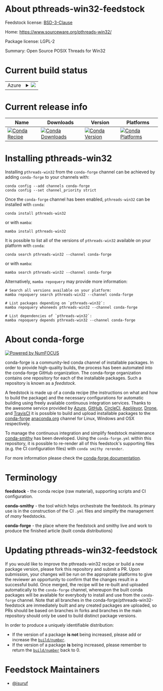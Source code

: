 About pthreads-win32-feedstock
==============================

Feedstock license: [BSD-3-Clause](https://github.com/conda-forge/pthreads-win32-feedstock/blob/main/LICENSE.txt)

Home: https://www.sourceware.org/pthreads-win32/

Package license: LGPL-2

Summary: Open Source POSIX Threads for Win32

Current build status
====================


<table>
    
  <tr>
    <td>Azure</td>
    <td>
      <details>
        <summary>
          <a href="https://dev.azure.com/conda-forge/feedstock-builds/_build/latest?definitionId=824&branchName=main">
            <img src="https://dev.azure.com/conda-forge/feedstock-builds/_apis/build/status/pthreads-win32-feedstock?branchName=main">
          </a>
        </summary>
        <table>
          <thead><tr><th>Variant</th><th>Status</th></tr></thead>
          <tbody><tr>
              <td>win_64</td>
              <td>
                <a href="https://dev.azure.com/conda-forge/feedstock-builds/_build/latest?definitionId=824&branchName=main">
                  <img src="https://dev.azure.com/conda-forge/feedstock-builds/_apis/build/status/pthreads-win32-feedstock?branchName=main&jobName=win&configuration=win%20win_64_" alt="variant">
                </a>
              </td>
            </tr>
          </tbody>
        </table>
      </details>
    </td>
  </tr>
</table>

Current release info
====================

| Name | Downloads | Version | Platforms |
| --- | --- | --- | --- |
| [![Conda Recipe](https://img.shields.io/badge/recipe-pthreads--win32-green.svg)](https://anaconda.org/conda-forge/pthreads-win32) | [![Conda Downloads](https://img.shields.io/conda/dn/conda-forge/pthreads-win32.svg)](https://anaconda.org/conda-forge/pthreads-win32) | [![Conda Version](https://img.shields.io/conda/vn/conda-forge/pthreads-win32.svg)](https://anaconda.org/conda-forge/pthreads-win32) | [![Conda Platforms](https://img.shields.io/conda/pn/conda-forge/pthreads-win32.svg)](https://anaconda.org/conda-forge/pthreads-win32) |

Installing pthreads-win32
=========================

Installing `pthreads-win32` from the `conda-forge` channel can be achieved by adding `conda-forge` to your channels with:

```
conda config --add channels conda-forge
conda config --set channel_priority strict
```

Once the `conda-forge` channel has been enabled, `pthreads-win32` can be installed with `conda`:

```
conda install pthreads-win32
```

or with `mamba`:

```
mamba install pthreads-win32
```

It is possible to list all of the versions of `pthreads-win32` available on your platform with `conda`:

```
conda search pthreads-win32 --channel conda-forge
```

or with `mamba`:

```
mamba search pthreads-win32 --channel conda-forge
```

Alternatively, `mamba repoquery` may provide more information:

```
# Search all versions available on your platform:
mamba repoquery search pthreads-win32 --channel conda-forge

# List packages depending on `pthreads-win32`:
mamba repoquery whoneeds pthreads-win32 --channel conda-forge

# List dependencies of `pthreads-win32`:
mamba repoquery depends pthreads-win32 --channel conda-forge
```


About conda-forge
=================

[![Powered by
NumFOCUS](https://img.shields.io/badge/powered%20by-NumFOCUS-orange.svg?style=flat&colorA=E1523D&colorB=007D8A)](https://numfocus.org)

conda-forge is a community-led conda channel of installable packages.
In order to provide high-quality builds, the process has been automated into the
conda-forge GitHub organization. The conda-forge organization contains one repository
for each of the installable packages. Such a repository is known as a *feedstock*.

A feedstock is made up of a conda recipe (the instructions on what and how to build
the package) and the necessary configurations for automatic building using freely
available continuous integration services. Thanks to the awesome service provided by
[Azure](https://azure.microsoft.com/en-us/services/devops/), [GitHub](https://github.com/),
[CircleCI](https://circleci.com/), [AppVeyor](https://www.appveyor.com/),
[Drone](https://cloud.drone.io/welcome), and [TravisCI](https://travis-ci.com/)
it is possible to build and upload installable packages to the
[conda-forge](https://anaconda.org/conda-forge) [anaconda.org](https://anaconda.org/)
channel for Linux, Windows and OSX respectively.

To manage the continuous integration and simplify feedstock maintenance
[conda-smithy](https://github.com/conda-forge/conda-smithy) has been developed.
Using the ``conda-forge.yml`` within this repository, it is possible to re-render all of
this feedstock's supporting files (e.g. the CI configuration files) with ``conda smithy rerender``.

For more information please check the [conda-forge documentation](https://conda-forge.org/docs/).

Terminology
===========

**feedstock** - the conda recipe (raw material), supporting scripts and CI configuration.

**conda-smithy** - the tool which helps orchestrate the feedstock.
                   Its primary use is in the construction of the CI ``.yml`` files
                   and simplify the management of *many* feedstocks.

**conda-forge** - the place where the feedstock and smithy live and work to
                  produce the finished article (built conda distributions)


Updating pthreads-win32-feedstock
=================================

If you would like to improve the pthreads-win32 recipe or build a new
package version, please fork this repository and submit a PR. Upon submission,
your changes will be run on the appropriate platforms to give the reviewer an
opportunity to confirm that the changes result in a successful build. Once
merged, the recipe will be re-built and uploaded automatically to the
`conda-forge` channel, whereupon the built conda packages will be available for
everybody to install and use from the `conda-forge` channel.
Note that all branches in the conda-forge/pthreads-win32-feedstock are
immediately built and any created packages are uploaded, so PRs should be based
on branches in forks and branches in the main repository should only be used to
build distinct package versions.

In order to produce a uniquely identifiable distribution:
 * If the version of a package **is not** being increased, please add or increase
   the [``build/number``](https://docs.conda.io/projects/conda-build/en/latest/resources/define-metadata.html#build-number-and-string).
 * If the version of a package **is** being increased, please remember to return
   the [``build/number``](https://docs.conda.io/projects/conda-build/en/latest/resources/define-metadata.html#build-number-and-string)
   back to 0.

Feedstock Maintainers
=====================

* [@isuruf](https://github.com/isuruf/)

